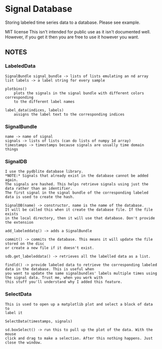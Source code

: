 # Signal Database

Storing labeled time series data to a database. Please see example.

MIT license
This isn't intended for public use as it isn't documented well. However, if you get it
then you are free to use it however you want.

## NOTES



### LabeledData

    SignalBundle signal_bundle -> lists of lists emulating an nd array
    list labels -> a label string for every sample

    plotbins()
        plots the signals in the signal bundle with different colors corresponding
        to the different label names

    label_data(indices, labels)
        assigns the label text to the corresponding indices

### SignalBundle

    name -> name of signal
    signals -> lists of lists (can do lists of numpy 1d array)
    timestamps -> timestamps because signals are usually time domain things


### SignalDB
    I use the pydblite database library.
    *NOTE:* Signals that already exist in the database cannot be added again.
    The signals are hashed. This helps retrieve signals using just the data rather than an identifier.
    The first signal in the signal bundle of the corresponding labeled data is used to create the hash.

    SignalDB(name) -> constructor, name is the name of the database.
    It will be called this when it create the database file. If the file exists
    in the local directory, then it will use that database. Don't provide the extension

    add_labeleddatq() -> adds a SignalBundle

    commit() -> commits the database. This means it will update the file stored on the disc
    or create a new file if it doesn't exist.

    sdb.get_labeleddata() -> retrieves all the labelled data as a list.

    findld() -> provide labeled data to retrieve the corresponding labeled data in the database. This is useful when
    you want to update the same signalbundles' labels multiple times using the signal data. Trust me, when you work with
    this stuff you'll understand why I added this feature.

### SelectData
    This is used to open up a matplotlib plot and select a block of data to
    label it

    SelectData(timestamps, signals)

    sd.boxSelect() -> run this to pull up the plot of the data. With the mouse
    click and drag to make a selection. After this nothing happens. Just close the window.











